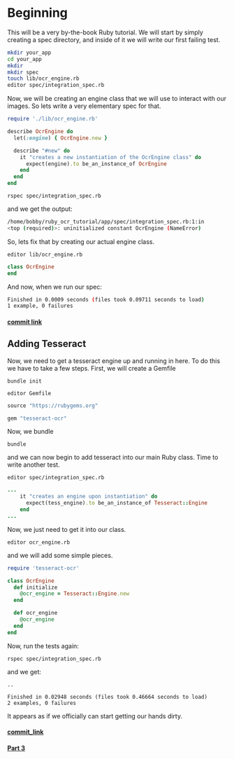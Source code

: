 # Beginning 
This will be a very by-the-book Ruby tutorial. We will start by simply creating a spec directory,
and inside of it we will write our first failing test.

```BASH
mkdir your_app
cd your_app
mkdir
mkdir spec
touch lib/ocr_engine.rb
editor spec/integration_spec.rb
```

Now, we will be creating an engine class that we will use to interact with our images. So lets
write a very elementary spec for that.

```RUBY
require './lib/ocr_engine.rb'

describe OcrEngine do
  let(:engine) { OcrEngine.new }

  describe "#new" do
    it "creates a new instantiation of the OcrEngine class" do
      expect(engine).to be_an_instance_of OcrEngine
    end
  end
end
```

`rspec spec/integration_spec.rb`

and we get the output:

```BASH
/home/bobby/ruby_ocr_tutorial/app/spec/integration_spec.rb:1:in 
<top (required)>: uninitialized constant OcrEngine (NameError)
```

So, lets fix that by creating our actual engine class.

`editor lib/ocr_engine.rb`

```RUBY
class OcrEngine
end
```

And now, when we run our spec:

```BASH
Finished in 0.0009 seconds (files took 0.09711 seconds to load)
1 example, 0 failures
```

#### [commit link](link)

## Adding Tesseract
Now, we need to get a tesseract engine up and running in here. To do this we have to take
a few steps. First, we will create a Gemfile

`bundle init`

`editor Gemfile`

```RUBY
source "https://rubygems.org"

gem "tesseract-ocr"

```

Now, we bundle

`bundle`

and we can now begin to add tesseract into our main Ruby class. Time to write another test.

`editor spec/integration_spec.rb`

```RUBY
...    
    it "creates an engine upon instantiation" do
      expect(tess_engine).to be_an_instance_of Tesseract::Engine
    end
...
```

Now, we just need to get it into our class.

`editor ocr_engine.rb`

and we will add some simple pieces.

```RUBY
require 'tesseract-ocr'

class OcrEngine
  def initialize
    @ocr_engine = Tesseract::Engine.new
  end

  def ocr_engine
    @ocr_engine
  end
end
```

Now, run the tests again:

`rspec spec/integration_spec.rb`

and we get:

```
..

Finished in 0.02948 seconds (files took 0.46664 seconds to load)
2 examples, 0 failures

```

It appears as if we officially can start getting our hands dirty.

#### [commit_link](link)

#### [Part 3](/part_three.md)
